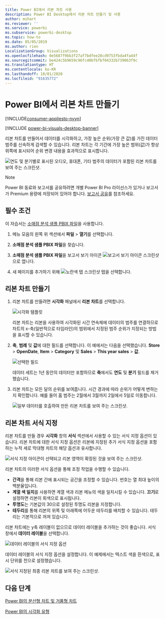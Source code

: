 ```yaml
---
title: Power BI에서 리본 차트 사용
description: Power BI Desktop에서 리본 차트 만들기 및 사용
author: mihart
ms.reviewer: ''
ms.service: powerbi
ms.subservice: powerbi-desktop
ms.topic: how-to
ms.date: 05/05/2019
ms.author: rien
LocalizationGroup: Visualizations
ms.openlocfilehash: 0e5687f9bb3f27af7bdfee28cd9753fbda4fa44f
ms.sourcegitcommit: be424c5b9659c96fc40bfbfbf04332b739063f9c
ms.translationtype: HT
ms.contentlocale: ko-KR
ms.lasthandoff: 10/01/2020
ms.locfileid: "91635772"
---
```

# <a name="create-ribbon-charts-in-power-bi"></a>Power BI에서 리본 차트 만들기

[!INCLUDE[consumer-appliesto-nyyn](../includes/consumer-appliesto-nyyn.md)]    

[!INCLUDE [power-bi-visuals-desktop-banner](../includes/power-bi-visuals-desktop-banner.md)]

리본 차트를 만들어서 데이터를 시각화하고, 가장 높은 순위(가장 큰 값)를 가진 데이터 범주를 신속하게 검색할 수 있습니다. 리본 차트는 각 기간에 가장 높은 범위(값)가 항상 위쪽에 표시되어 순위 변경 내용을 효과적으로 표시합니다. 

![연도 및 분기별로 표시된 오디오, 휴대폰, 기타 범주의 데이터가 포함된 리본 차트를 보여 주는 스크린샷.](media/desktop-ribbon-charts/ribbon-charts-01.png)

> [!NOTE]
> Power BI 동료와 보고서를 공유하려면 개별 Power BI Pro 라이선스가 있거나 보고서가 Premium 용량에 저장되어 있어야 합니다. [보고서 공유](../collaborate-share/service-share-reports.md)를 참조하세요.

## <a name="prerequisites"></a>필수 조건

이 자습서는 [소매점 분석 샘플 PBIX 파일](https://download.microsoft.com/download/9/6/D/96DDC2FF-2568-491D-AAFA-AFDD6F763AE3/Retail%20Analysis%20Sample%20PBIX.pbix)을 사용합니다.

1. 메뉴 모음의 왼쪽 위 섹션에서 **파일** > **열기**를 선택합니다.
   
2. **소매점 분석 샘플 PBIX 파일**을 찾습니다.

1. **소매점 분석 샘플 PBIX 파일**을 보고서 보기 아이콘 ![보고서 보기 아이콘 스크린샷](media/power-bi-visualization-kpi/power-bi-report-view.png)으로 엽니다.

1. 새 페이지를 추가하기 위해 ![노란색 탭 스크린샷](media/power-bi-visualization-kpi/power-bi-yellow-tab.png) 탭을 선택합니다.

## <a name="create-a-ribbon-chart"></a>리본 차트 만들기

1. 리본 차트를 만들려면 **시각화** 패널에서 **리본 차트**를 선택합니다.

    ![시각화 템플릿](media/desktop-ribbon-charts/power-bi-template.png)

    리본 차트는 리본을 사용하여 시각화된 시간 연속체에 데이터의 범주를 연결하므로 차트의 x-축(일반적으로 타임라인)의 범위에서 지정된 범주 순위가 지정되는 방법을 표시할 수 있습니다.

2. **축**, **범례** 및 **값**에 대한 필드를 선택합니다.  이 예에서는 다음을 선택했습니다. **Store** > **OpenDate**, **Item** > **Category** 및 **Sales** > **This year sales** > **값**.  

    ![선택한 필드](media/desktop-ribbon-charts/power-bi-ribbon-values.png)

    데이터 세트는 1년 동안의 데이터만 포함하므로 **축**에서도 **연도** 및 **분기** 필드를 제거했습니다.

3. 리본 차트는 모든 달의 순위를 보여줍니다. 시간 경과에 따라 순위가 어떻게 변하는지 확인합니다. 예를 들어 홈 범주는 2월에서 3월까지 2일에서 5일로 이동합니다.

    ![일부 데이터를 호출하여 만든 리본 차트를 보여 주는 스크린샷.](media/desktop-ribbon-charts/power-bi-ribbon.png)

## <a name="format-a-ribbon-chart"></a>리본 차트 서식 지정
리본 차트를 만들 경우 **시각화** 창의 **서식** 섹션에서 사용할 수 있는 서식 지정 옵션이 있습니다. 리본 차트에 대한 서식 지정 옵션은 리본에 지정된 추가 서식 지정 옵션을 포함하는 누적 세로 막대형 차트의 해당 옵션과 유사합니다.

![서식 지정 아이콘이 선택되고 리본 영역이 확장된 것을 보여 주는 스크린샷.](media/desktop-ribbon-charts/power-bi-format-ribbon.png)

리본 차트의 이러한 서식 옵션을 통해 조정 작업을 수행할 수 있습니다.

* **간격**을 통해 리본 간에 표시되는 공간을 조정할 수 있습니다. 번호는 열 최대 높이의 백분율입니다.
* **계열 색 일치**를 사용하면 계열 색과 리본 메뉴의 색을 일치시킬 수 있습니다. **끄기**로 설정하면 리본이 회색으로 표시됩니다.
* **투명도**는 기본값이 30으로 설정된 투명도 리본을 지정합니다.
* **테두리**를 통해 리본의 위쪽 및 아래쪽에 어두운 테두리를 배치할 수 있습니다. 테두리는 기본적으로 꺼져 있습니다.

리본 차트에는 y축 레이블이 없으므로 데이터 레이블을 추가하는 것이 좋습니다. 서식 창에서 **데이터 레이블**을 선택합니다. 

![데이터 레이블의 서식 지정 옵션](media/desktop-ribbon-charts/power-bi-labels.png)

데이터 레이블의 서식 지정 옵션을 설정합니다. 이 예제에서는 텍스트 색을 흰색으로, 표시 단위를 천으로 설정했습니다.

![서식 지정된 최종 리본 차트를 보여 주는 스크린샷.](media/desktop-ribbon-charts/power-bi-data-labels.png)

## <a name="next-steps"></a>다음 단계

[Power BI의 분산형 차트 및 거품형 차트](power-bi-visualization-scatter.md)

[Power BI의 시각화 유형](power-bi-visualization-types-for-reports-and-q-and-a.md)

